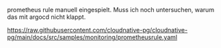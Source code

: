 prometheus rule manuell eingespielt. Muss ich noch untersuchen, warum das mit argocd nicht klappt.

https://raw.githubusercontent.com/cloudnative-pg/cloudnative-pg/main/docs/src/samples/monitoring/prometheusrule.yaml